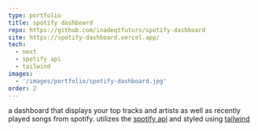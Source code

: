 ```yaml
---
type: portfolio
title: spotify dashboard
repo: https://github.com/inadeqtfuturs/spotify-dashboard
site: https://spotify-dashboard.vercel.app/
tech:
  - next
  - spotify api
  - tailwind
images:
  - '/images/portfolio/spotify-dashboard.jpg'
order: 2
---
```

a dashboard that displays your top tracks and artists as well as recently played songs from spotify. utilizes the [spotify api](https://developer.spotify.com/documentation/web-api/) and styled using [tailwind](https://tailwindcss.com/)
